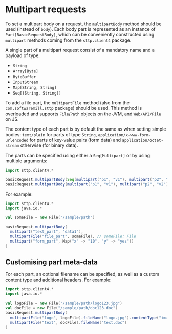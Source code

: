 # Multipart requests 

To set a multipart body on a request, the `multipartBody` method should be used (instead of `body`). Each body part is represented as an instance of `Part[BasicRequestBody]`, which can be conveniently constructed using `multipart` methods coming from the `sttp.client4` package.

A single part of a multipart request consist of a mandatory name and a payload of type:

* `String`
* `Array[Byte]`
* `ByteBuffer`
* `InputStream`
* `Map[String, String]`
* `Seq[(String, String)]`

To add a file part, the `multipartFile` method (also from the `com.softwaremill.sttp` package) should be used. This method is overloaded and supports `File`/`Path` objects on the JVM, and `Web/API/File` on JS.

The content type of each part is by default the same as when setting simple bodies: `text/plain` for parts of type `String`, `application/x-www-form-urlencoded` for parts of key-value pairs (form data) and `application/octet-stream` otherwise (for binary data).

The parts can be specified using either a `Seq[Multipart]` or by using multiple arguments:

```scala mdoc:compile-only
import sttp.client4.*

basicRequest.multipartBody(Seq(multipart("p1", "v1"), multipart("p2", "v2")))
basicRequest.multipartBody(multipart("p1", "v1"), multipart("p2", "v2"))
```        

For example:

```scala mdoc:compile-only
import sttp.client4.*
import java.io.*

val someFile = new File("/sample/path")

basicRequest.multipartBody(
  multipart("text_part", "data1"),
  multipartFile("file_part", someFile), // someFile: File
  multipart("form_part", Map("x" -> "10", "y" -> "yes"))
)       
```

## Customising part meta-data

For each part, an optional filename can be specified, as well as a custom content type and additional headers. For example:

```scala mdoc:compile-only
import sttp.client4.*
import java.io.*

val logoFile = new File("/sample/path/logo123.jpg")
val docFile = new File("/sample/path/doc123.doc")
basicRequest.multipartBody(
  multipartFile("logo", logoFile).fileName("logo.jpg").contentType("image/jpg"),
  multipartFile("text", docFile).fileName("text.doc")
)
```
